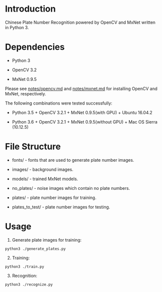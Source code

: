 # Introduction

Chinese Plate Number Recognition powered by OpenCV and MxNet written in Python 3.

# Dependencies

* Python 3

* OpenCV 3.2

* MxNet 0.9.5

Please see [notes/opencv.md](blob/master/notes/opencv.md) and [notes/mxnet.md](blob/master/notes/mxnet.md) for installing OpenCV and MxNet, respectively.

The following combinations were tested successfully:

* Python 3.5 + OpenCV 3.2.1 + MxNet 0.9.5(with GPU) + Ubuntu 16.04.2

* Python 3.6 + OpenCV 3.2.1 + MxNet 0.9.5(without GPU) + Mac OS Sierra (10.12.5)

# File Structure

* fonts/ - fonts that are used to generate plate number images.

* images/ - background images.

* models/ - trained MxNet models.

* no_plates/ - noise images which contain no plate numbers.

* plates/ - plate number images for training.

* plates_to_test/ - plate number images for testing.

# Usage

1. Generate plate images for training:

`python3 ./generate_plates.py`

2. Training:

`python3 ./train.py`

3. Recognition:

`python3 ./recognize.py`
 
